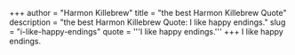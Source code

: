+++
author = "Harmon Killebrew"
title = "the best Harmon Killebrew Quote"
description = "the best Harmon Killebrew Quote: I like happy endings."
slug = "i-like-happy-endings"
quote = '''I like happy endings.'''
+++
I like happy endings.
